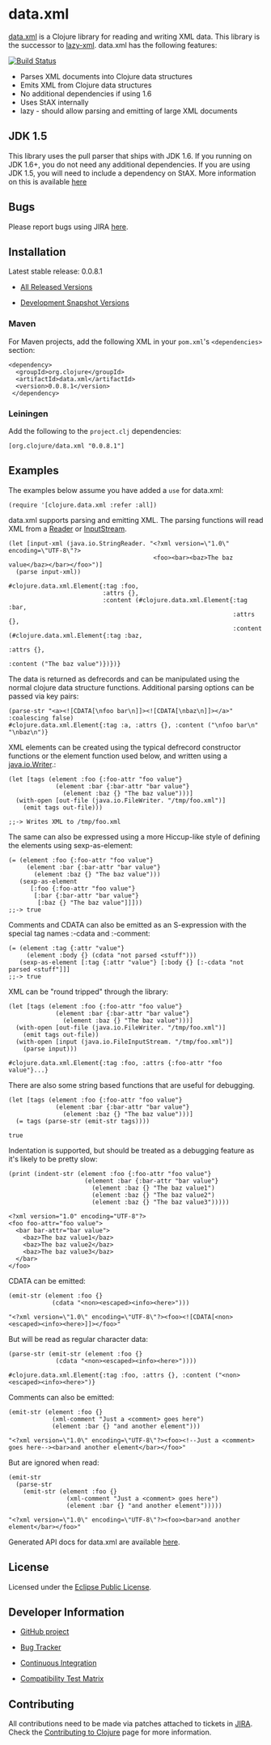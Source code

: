 # data.xml

[data.xml](https://github.com/clojure/data.xml) is a Clojure library for reading and writing XML data. This
library is the successor to
[lazy-xml](http://clojure.github.com/clojure-contrib/lazy-xml-api.html).
data.xml has the following features:

[![Build Status](https://secure.travis-ci.org/exoscale/data.xml.png)](http://travis-ci.org/exoscale/data.xml)

* Parses XML documents into Clojure data structures
* Emits XML from Clojure data structures
* No additional dependencies if using 1.6
* Uses StAX internally
* lazy - should allow parsing and emitting of large XML documents

## JDK 1.5

This library uses the pull parser that ships with JDK 1.6.  If you running on JDK 1.6+, you do not need any 
additional dependencies.  If you are using JDK 1.5, you will need to include a dependency on StAX.  More 
information on this is available [here](https://github.com/exoscale/data.xml/blob/jdk16-pull-parser/jdk_15_readme.txt)

## Bugs

Please report bugs using JIRA [here](http://dev.clojure.org/jira/browse/DXML).

## Installation

Latest stable release: 0.0.8.1

* [All Released Versions](http://search.maven.org/#search%7Cgav%7C1%7Cg%3A%22org.clojure%22%20AND%20a%3A%22data.xml%22)

* [Development Snapshot Versions](https://oss.sonatype.org/index.html#nexus-search;gav~org.clojure~data.xml~~~)

### Maven
For Maven projects, add the following XML in your `pom.xml`'s `<dependencies>` section:

    <dependency>
      <groupId>org.clojure</groupId>
      <artifactId>data.xml</artifactId>
      <version>0.0.8.1</version>
     </dependency>

### Leiningen
Add the following to the `project.clj` dependencies:

    [org.clojure/data.xml "0.0.8.1"]

## Examples

The examples below assume you have added a `use` for data.xml:

    (require '[clojure.data.xml :refer :all])

data.xml supports parsing and emitting XML. The parsing functions will
read XML from a
[Reader](http://docs.oracle.com/javase/6/docs/api/java/io/Reader.html)
or
[InputStream](http://docs.oracle.com/javase/6/docs/api/java/io/InputStream.html).

    (let [input-xml (java.io.StringReader. "<?xml version=\"1.0\" encoding=\"UTF-8\"?>
                                            <foo><bar><baz>The baz value</baz></bar></foo>")]
      (parse input-xml))

    #clojure.data.xml.Element{:tag :foo,
                              :attrs {},
                              :content (#clojure.data.xml.Element{:tag :bar, 
                                                                  :attrs {},
                                                                  :content (#clojure.data.xml.Element{:tag :baz,
                                                                                                      :attrs {},
                                                                                                      :content ("The baz value")})})}

The data is returned as defrecords and can be manipulated using the
normal clojure data structure functions. Additional parsing options 
can be passed via key pairs:

    (parse-str "<a><![CDATA[\nfoo bar\n]]><![CDATA[\nbaz\n]]></a>" :coalescing false)
    #clojure.data.xml.Element{:tag :a, :attrs {}, :content ("\nfoo bar\n" "\nbaz\n")}
    
XML elements can be created using the typical defrecord constructor
functions or the element function used below, and written using a
[java.io.Writer](http://docs.oracle.com/javase/6/docs/api/java/io/Writer.html).:

    (let [tags (element :foo {:foo-attr "foo value"}
                 (element :bar {:bar-attr "bar value"}
                   (element :baz {} "The baz value")))]
      (with-open [out-file (java.io.FileWriter. "/tmp/foo.xml")]
        (emit tags out-file)))

    ;;-> Writes XML to /tmp/foo.xml

The same can also be expressed using a more Hiccup-like style of defining the elements using sexp-as-element:

    (= (element :foo {:foo-attr "foo value"}
         (element :bar {:bar-attr "bar value"}
           (element :baz {} "The baz value")))
       (sexp-as-element
          [:foo {:foo-attr "foo value"}
           [:bar {:bar-attr "bar value"}
            [:baz {} "The baz value"]]]))
    ;;-> true

Comments and CDATA can also be emitted as an S-expression with the special tag names :-cdata and :-comment:

    (= (element :tag {:attr "value"}
         (element :body {} (cdata "not parsed <stuff")))
       (sexp-as-element [:tag {:attr "value"} [:body {} [:-cdata "not parsed <stuff"]]]
    ;;-> true       

XML can be "round tripped" through the library:

    (let [tags (element :foo {:foo-attr "foo value"}
                 (element :bar {:bar-attr "bar value"}
                   (element :baz {} "The baz value")))]
      (with-open [out-file (java.io.FileWriter. "/tmp/foo.xml")]
        (emit tags out-file))
      (with-open [input (java.io.FileInputStream. "/tmp/foo.xml")]
        (parse input)))

    #clojure.data.xml.Element{:tag :foo, :attrs {:foo-attr "foo value"}...}

There are also some string based functions that are useful for
debugging.

    (let [tags (element :foo {:foo-attr "foo value"}
                 (element :bar {:bar-attr "bar value"}
                   (element :baz {} "The baz value")))]
      (= tags (parse-str (emit-str tags))))

    true  
    
Indentation is supported, but should be treated as a debugging feature
as it's likely to be pretty slow:

    (print (indent-str (element :foo {:foo-attr "foo value"}
                         (element :bar {:bar-attr "bar value"}
                           (element :baz {} "The baz value1")
                           (element :baz {} "The baz value2")
                           (element :baz {} "The baz value3")))))

    <?xml version="1.0" encoding="UTF-8"?>
    <foo foo-attr="foo value">
      <bar bar-attr="bar value">
        <baz>The baz value1</baz>
        <baz>The baz value2</baz>
        <baz>The baz value3</baz>
      </bar>
    </foo>

CDATA can be emitted:

    (emit-str (element :foo {}
                (cdata "<non><escaped><info><here>")))

    "<?xml version=\"1.0\" encoding=\"UTF-8\"?><foo><![CDATA[<non><escaped><info><here>]]></foo>"

But will be read as regular character data:

    (parse-str (emit-str (element :foo {}
                 (cdata "<non><escaped><info><here>"))))

    #clojure.data.xml.Element{:tag :foo, :attrs {}, :content ("<non><escaped><info><here>")}

Comments can also be emitted:

    (emit-str (element :foo {}
                (xml-comment "Just a <comment> goes here")
                (element :bar {} "and another element")))

    "<?xml version=\"1.0\" encoding=\"UTF-8\"?><foo><!--Just a <comment> goes here--><bar>and another element</bar></foo>"

But are ignored when read:

    (emit-str
      (parse-str
        (emit-str (element :foo {}
                    (xml-comment "Just a <comment> goes here")
                    (element :bar {} "and another element")))))

    "<?xml version=\"1.0\" encoding=\"UTF-8\"?><foo><bar>and another element</bar></foo>"    

Generated API docs for data.xml are available [here](http://clojure.github.com/data.xml).

## License

Licensed under the [Eclipse Public License](http://www.opensource.org/licenses/eclipse-1.0.php).

## Developer Information

* [GitHub project](https://github.com/clojure/data.xml)

* [Bug Tracker](http://dev.clojure.org/jira/browse/DXML)

* [Continuous Integration](http://build.clojure.org/job/data.xml/)

* [Compatibility Test Matrix](http://build.clojure.org/job/data.xml-test-matrix/)

## Contributing

All contributions need to be made via patches attached to tickets in
[JIRA](http://dev.clojure.org/jira/browse/DXML). Check the
[Contributing to Clojure](http://clojure.org/contributing) page for
more information.


